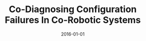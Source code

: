 ---
title: "Co-Diagnosing Configuration Failures In Co-Robotic Systems"
date: 2016-01-01
venue: "2016 IEEE/RSJ International Conference on Intelligent Robots and Systems, IROS 2016, Daejeon, South Korea, October 9-14, 2016"
paperurl: https://doi.org/10.1109/IROS.2016.7759454
authors: "Adam Taylor, Sebastian G Elbaum and Carrick Detweiler"
awards: ""
---